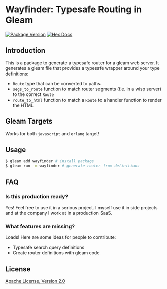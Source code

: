 # Wayfinder: Typesafe Routing in Gleam

[![Package Version](https://img.shields.io/hexpm/v/wayfinder)](https://hex.pm/packages/wayfinder)
[![Hex Docs](https://img.shields.io/badge/hex-docs-ffaff3)](https://hexdocs.pm/wayfinder/)

## Introduction

This is a package to generate a typesafe router for a gleam web server. It generates a gleam file that provides a typesafe wrapper around your type definitions:
- `Route` type that can be converted to paths
- `segs_to_route` function to match router segments (f.e. in a wisp server) to the correct `Route`
- `route_to_html` function to match a `Route` to a handler function to render the HTML

## Gleam Targets

Works for both `javascript` and `erlang` target!

## Usage

```bash
$ gleam add wayfinder # install package
$ gleam run -m wayfinder # generate router from definitions
```

## FAQ

### Is this production ready?

Yes! Feel free to use it in a serious project. I myself use it in side projects and at the company I work at in a production SaaS.

### What features are missing?

Loads! Here are some ideas for people to contribute:
- Typesafe search query definitions
- Create router definitions with gleam code

## License
[Apache License, Version 2.0](./LICENSE)
